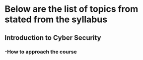 # Below are the list of topics from stated from the syllabus

## Introduction to Cyber Security
### -How to approach the course
